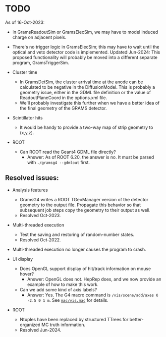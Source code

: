 # TODO 

As of 16-Oct-2023:

- In GramsReadoutSim or GramsElecSim, we may have to model induced charge on adjacent pixels. 
- There's no trigger logic in GramsElecSim; this may have to wait until the optical and 
  veto detector code is implemented. Updated Jun-2024: This proposed functionality will
  probably be moved into a different separate program, GramsTriggerSim. 

- Cluster time 
   - In GramsDetSim, the cluster arrival time at the anode
     can be calculated to be negative in the DiffusionModel. This is
     probably a geometry issue, either in the GDML file definition or
     the value of ReadoutPlaneCoord in the options.xml file.
   - We'll probably investigate this further when we have a better
     idea of the final geometry of the GRAMS detector. 

- Scintillator hits
   - It would be handy to provide a two-way map of strip geometry to (x,y,z).
   
- ROOT 
   - Can ROOT read the Geant4 GDML file directly?
      - Answer: As of ROOT 6.20, the answer is no. It must be parsed with `./gramsg4 --gdmlout` first.

## Resolved issues:

- Analysis features
   - GramsG4 writes a ROOT TGeoManager version of the detector geometry to the output file. 
     Propagate this behavior so that subsequent job steps copy the geometry to their output as well. 
   - Resolved Oct-2023.

- Multi-threaded execution
   - Test the saving and restoring of random-number states. 
   - Resolved Oct-2022.
   
- Multi-threaded execution no longer causes the program to crash. 

- UI display
   - Does OpenGL support display of hit/track information on mouse hover?
      - Answer: OpenGL does not. HepRep does, and we now provide an example of how to make this work. 
   - Can we add some kind of axis labels?
      - Answer: Yes. The G4 macro command is `/vis/scene/add/axes 0 -2.5 0 1 m`. See [`mac/vis.mac`](mac/vis.mac) for details.

- ROOT
   - Ntuples have been replaced by structured TTrees for better-organized MC truth information. 
   - Resolved Jun-2024.
